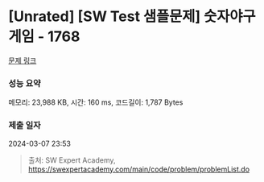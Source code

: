 # [Unrated] [SW Test 샘플문제] 숫자야구게임 - 1768 

[문제 링크](https://swexpertacademy.com/main/code/problem/problemDetail.do?contestProbId=AV4su3xKXFUDFAUf) 

### 성능 요약

메모리: 23,988 KB, 시간: 160 ms, 코드길이: 1,787 Bytes

### 제출 일자

2024-03-07 23:53



> 출처: SW Expert Academy, https://swexpertacademy.com/main/code/problem/problemList.do